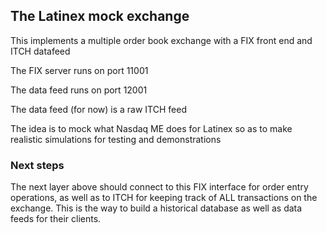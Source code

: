 ## The Latinex mock exchange

This implements a multiple order book exchange with a FIX front end and ITCH datafeed

The FIX server runs on port 11001

The data feed runs on port  12001

The data feed (for now) is a raw ITCH feed

The idea is to mock what Nasdaq ME does for Latinex so as to make realistic simulations for testing and demonstrations

### Next steps

The next layer above should connect to this FIX interface for order entry operations, as well as to ITCH for keeping
track of ALL transactions on the exchange. This is the way to build a historical database as well as data feeds for
their clients.
